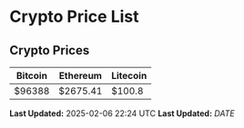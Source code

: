 # Crypto Price List

## Crypto Prices
| Bitcoin | Ethereum | Litecoin |
| ------- | -------- | -------- |
| $96388 | $2675.41 | $100.8 |
**Last Updated:** 2025-02-06 22:24 UTC
**Last Updated:** $DATE$
